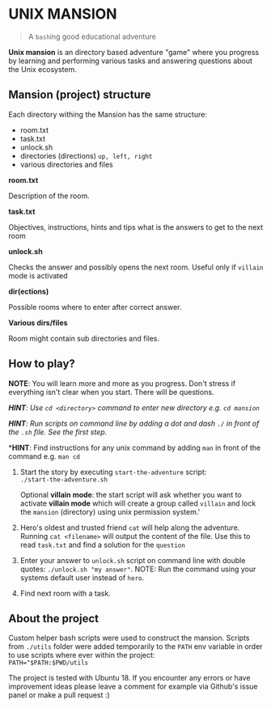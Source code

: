 # UNIX MANSION 

> A `bash`ing good educational adventure

**Unix mansion** is an directory based adventure "game" where you progress by learning and performing various tasks and answering questions about the Unix ecosystem.

## Mansion (project) structure
Each directory withing the Mansion has the same structure:
- room.txt
- task.txt
- unlock.sh
- directories (directions) `up, left, right`
- various directories and files

**room.txt**

Description of the room.

**task.txt**

Objectives, instructions, hints and tips what is the answers to get to the next room

**unlock.sh**

Checks the answer and possibly opens the next room. Useful only if `villain` mode is activated

**dir(ections)**

Possible rooms where to enter after correct answer.

**Various dirs/files**

Room might contain sub directories and files.


## How to play?

**NOTE**: You will learn more and more as you progress. Don't stress if everything isn't clear when you start. There will be questions.

***HINT**: Use `cd <directory>` command to enter new directory e.g. `cd mansion`* 

***HINT**: Run scripts on command line by adding a dot and dash `./` in front of the `.sh` file. See the first step.*

***HINT**: Find instructions for any unix command by adding `man` in front of the command e.g. `man cd`

1. Start the story by executing `start-the-adventure` script:\
`./start-the-adventure.sh`

    Optional **villain mode**: the start script will ask whether you want to activate **villain mode** which will create a group called `villain` and lock the `mansion` (directory) using unix permission system.'

2. Hero's oldest and trusted friend `cat` will help along the adventure. Running `cat <filename>` will output the content of the file. Use this to read `task.txt` and find a solution for the `question`
3. Enter your answer to `unlock.sh` script on command line with double quotes: `./unlock.sh "my answer"`. NOTE: Run the command using your systems default user instead of `hero`. 
4. Find next room with a task.


## About the project

Custom helper bash scripts were used to construct the mansion. Scripts from `./utils` folder were added temporarily to the `PATH` env variable in order to use scripts where ever within the project:\
`PATH="$PATH:$PWD/utils`

The project is tested with Ubuntu 18. If you encounter any errors or have improvement ideas please leave a comment for example via Github's issue panel or make a pull request :)